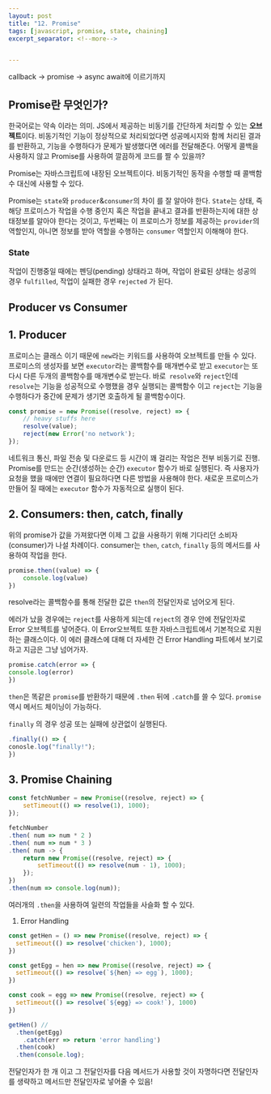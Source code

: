 ```yaml
---
layout: post
title: "12. Promise"
tags: [javascript, promise, state, chaining]
excerpt_separator: <!--more-->


---
```


callback → promise → async await에 이르기까지

## Promise란 무엇인가?

한국어로는 약속 이라는 의미. JS에서 제공하는 비동기를 간단하게 처리할 수 있는 **오브젝트**이다. 비동기적인 기능이 정상적으로 처리되었다면 성공메시지와 함께 처리된 결과를 반환하고, 기능을 수행하다가 문제가 발생했다면 에러를 전달해준다. 어떻게 콜백을 사용하지 않고 Promise를 사용하여 깔끔하게 코드를 짤 수 있을까?

 <!--more-->

Promise는 자바스크립트에 내장된 오브젝트이다. 비동기적인 동작을 수행할 때 콜백함수 대신에 사용할 수 있다.

Promise는 `state`와 `producer`&`consumer`의 차이 를 잘 알아야 한다. `State`는 상태, 즉 해당 프로미스가 작업을 수행 중인지 혹은 작업을 끝내고 결과를 반환하는지에 대한 상태정보를 알아야 한다는 것이고, 두번째는 이 프로미스가 정보를 제공하는 `provider`의 역할인지, 아니면 정보를 받아 역할을 수행하는  `consumer` 역할인지 이해해야 한다.

### State

작업이 진행중일 때에는 펜딩(pending) 상태라고 하며, 작업이 완료된 상태는 성공의 경우 `fulfilled`, 작업이 실패한 경우 `rejected` 가 된다.

## Producer vs Consumer

## 1. Producer

프로미스는 클래스 이기 때문에 `new`라는 키워드를 사용하여 오브젝트를 만들 수 있다. 프로미스의 생성자를 보면 `executor`라는 콜백함수를 매개변수로 받고 `executor`는 또다시 다른 두개의 콜백함수를 매개변수로 받는다. 바로` resolve`와 `reject`인데 `resolve`는 기능을 성공적으로 수행했을 경우 실행되는 콜백함수 이고 `reject`는 기능을 수행하다가 중간에 문제가 생기면 호출하게 될 콜백함수이다.

```jsx
const promise = new Promise((resolve, reject) => { 
	// heavy stuffs here
	resolve(value);
	reject(new Error('no network');
});
```

네트워크 통신, 파일 전송 및 다운로드 등 시간이 꽤 걸리는 작업은 전부 비동기로 진행. Promise를 만드는 순간(생성하는 순간) `executor` 함수가 바로 실행된다. 즉 사용자가 요청을 했을 때에만 연결이 필요하다면 다른 방법을 사용해야 한다. 새로운 프로미스가 만들어 질 때에는 `executor` 함수가 자동적으로 실행이 된다.

## 2. Consumers: then, catch, finally

위의 promise가 값을 가져왔다면 이제 그 값을 사용하기 위해 기다리던 소비자(consumer)가 나설 차례이다. consumer는 `then`, `catch`, `finally` 등의 메서드를 사용하여 작업을 한다.

```jsx
promise.then((value) => {
	console.log(value)
})
```

resolve라는 콜백함수를 통해 전달한 값은 `then`의 전달인자로 넘어오게 된다.

에러가 났을 경우에는 `reject`를 사용하게 되는데 `reject`의 경우 안에 전달인자로 Error 오브젝트를 넣어준다. 이 Error오브젝트 또한 자바스크립트에서 기본적으로 지원하는 클래스이다. 이 에러 클래스에 대해 더 자세한 건 Error Handling 파트에서 보기로 하고 지금은 그냥 넘어가자.

```jsx
promise.catch(error => {
console.log(error)
})
```

`then`은 똑같은 `promise`를 반환하기 때문에  `.then` 뒤에 `.catch`를 쓸 수 있다. `promise` 역시 메서드 체이닝이 가능하다.

`finally` 의 경우 성공 또는 실패에 상관없이 실행된다.

```jsx
.finally(() => {
conosle.log("finally!");
})
```

## 3. Promise Chaining

```jsx
const fetchNumber = new Promise((resolve, reject) => {
	setTimeout(() => resolve(1), 1000);
});

fetchNumber 
.then( num => num * 2 )
.then( num => num * 3 )
.then( num -> {
	return new Promise((resolve, reject) => {
		setTimeout(() => resolve(num - 1), 1000);
	});
})
.then(num => console.log(num));
```

여러개의 `.then`을 사용하여 일련의 작업들을 사슬화 할 수 있다.

1. Error Handling

```jsx
const getHen = () => new Promise((resolve, reject) => {
  setTimeout(() => resolve('chicken'), 1000);
})

const getEgg = hen => new Promise((resolve, reject) => {
  setTimeout(() => resolve(`${hen} => egg`), 1000);
})

const cook = egg => new Promise((resolve, reject) => {
  setTimeout(() => resolve(`${egg} => cook!`), 1000)
})

getHen() //
  .then(getEgg)
	.catch(err => return 'error handling')
  .then(cook)
  .then(console.log);
```

전달인자가 한 개 이고 그 전달인자를 다음 메서드가 사용할 것이 자명하다면 전달인자를 생략하고 메서드만 전달인자로 넣어줄 수 있음!